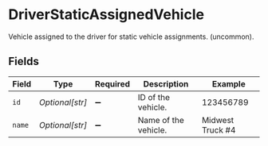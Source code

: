 # DriverStaticAssignedVehicle

Vehicle assigned to the driver for static vehicle assignments. (uncommon).


## Fields

| Field                | Type                 | Required             | Description          | Example              |
| -------------------- | -------------------- | -------------------- | -------------------- | -------------------- |
| `id`                 | *Optional[str]*      | :heavy_minus_sign:   | ID of the vehicle.   | 123456789            |
| `name`               | *Optional[str]*      | :heavy_minus_sign:   | Name of the vehicle. | Midwest Truck #4     |